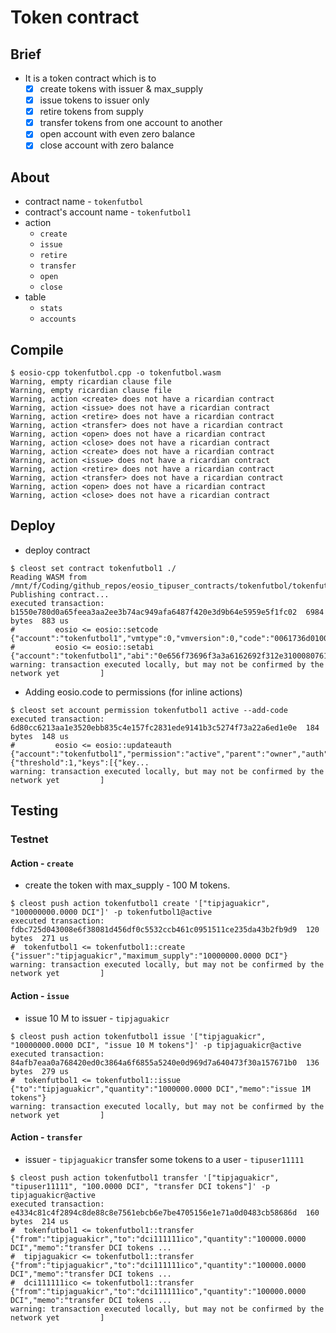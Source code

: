 # Token contract
## Brief
* It is a token contract which is to 
	- [x] create tokens with issuer & max_supply
	- [x] issue tokens to issuer only
	- [x] retire tokens from supply
	- [x] transfer tokens from one account to another
	- [x] open account with even zero balance
	- [x] close account with zero balance

## About
* contract name - `tokenfutbol`
* contract's account name - `tokenfutbol1`
* action
	- `create`
	- `issue`
	- `retire`
	- `transfer`
	- `open`
	- `close`
* table
	- `stats`
	- `accounts`

## Compile
```console
$ eosio-cpp tokenfutbol.cpp -o tokenfutbol.wasm
Warning, empty ricardian clause file
Warning, empty ricardian clause file
Warning, action <create> does not have a ricardian contract
Warning, action <issue> does not have a ricardian contract
Warning, action <retire> does not have a ricardian contract
Warning, action <transfer> does not have a ricardian contract
Warning, action <open> does not have a ricardian contract
Warning, action <close> does not have a ricardian contract
Warning, action <create> does not have a ricardian contract
Warning, action <issue> does not have a ricardian contract
Warning, action <retire> does not have a ricardian contract
Warning, action <transfer> does not have a ricardian contract
Warning, action <open> does not have a ricardian contract
Warning, action <close> does not have a ricardian contract
```

## Deploy
* deploy contract
```console
$ cleost set contract tokenfutbol1 ./
Reading WASM from /mnt/f/Coding/github_repos/eosio_tipuser_contracts/tokenfutbol/tokenfutbol.wasm...
Publishing contract...
executed transaction: b1550e780d0a65feea3aa2ee3b74ac949afa6487f420e3d9b64e5959e5f1fc02  6984 bytes  883 us
#         eosio <= eosio::setcode               {"account":"tokenfutbol1","vmtype":0,"vmversion":0,"code":"0061736d0100000001a0011b60000060017e00600...
#         eosio <= eosio::setabi                {"account":"tokenfutbol1","abi":"0e656f73696f3a3a6162692f312e310008076163636f756e7400010762616c616e6...
warning: transaction executed locally, but may not be confirmed by the network yet         ]
```
* Adding eosio.code to permissions (for inline actions)
```console
$ cleost set account permission tokenfutbol1 active --add-code
executed transaction: 6d80cc6213aa1e3520ebb835c4e157fc2831ede9141b3c5274f73a22a6ed1e0e  184 bytes  148 us
#         eosio <= eosio::updateauth            {"account":"tokenfutbol1","permission":"active","parent":"owner","auth":{"threshold":1,"keys":[{"key...
warning: transaction executed locally, but may not be confirmed by the network yet         ]
```

## Testing
### Testnet
#### Action - `create`
* create the token with max_supply - 100 M tokens.
```console
$ cleost push action tokenfutbol1 create '["tipjaguakicr", "100000000.0000 DCI"]' -p tokenfutbol1@active
executed transaction: fdbc725d043008e6f38081d456df0c5532ccb461c0951511ce235da43b2fb9d9  120 bytes  271 us
#  tokenfutbol1 <= tokenfutbol1::create         {"issuer":"tipjaguakicr","maximum_supply":"10000000.0000 DCI"}
warning: transaction executed locally, but may not be confirmed by the network yet         ]
```

#### Action - `issue`
* issue 10 M to issuer - `tipjaguakicr`
```console
$ cleost push action tokenfutbol1 issue '["tipjaguakicr", "10000000.0000 DCI", "issue 10 M tokens"]' -p tipjaguakicr@active
executed transaction: 84afb7eaa0a768420ed0c3864a6f6855a5240e0d969d7a640473f30a157671b0  136 bytes  279 us
#  tokenfutbol1 <= tokenfutbol1::issue          {"to":"tipjaguakicr","quantity":"1000000.0000 DCI","memo":"issue 1M tokens"}
warning: transaction executed locally, but may not be confirmed by the network yet         ]
```

#### Action - `transfer`
* issuer - `tipjaguakicr` transfer some tokens to a user - `tipuser11111`
```console
$ cleost push action tokenfutbol1 transfer '["tipjaguakicr", "tipuser11111", "100.0000 DCI", "transfer DCI tokens"]' -p tipjaguakicr@active
executed transaction: e4334c81c4f2894c8de88c8e7561ebcb6e7be4705156e1e71a0d0483cb58686d  160 bytes  214 us
#  tokenfutbol1 <= tokenfutbol1::transfer       {"from":"tipjaguakicr","to":"dci111111ico","quantity":"100000.0000 DCI","memo":"transfer DCI tokens ...
#  tipjaguakicr <= tokenfutbol1::transfer       {"from":"tipjaguakicr","to":"dci111111ico","quantity":"100000.0000 DCI","memo":"transfer DCI tokens ...
#  dci111111ico <= tokenfutbol1::transfer       {"from":"tipjaguakicr","to":"dci111111ico","quantity":"100000.0000 DCI","memo":"transfer DCI tokens ...
warning: transaction executed locally, but may not be confirmed by the network yet         ]
```